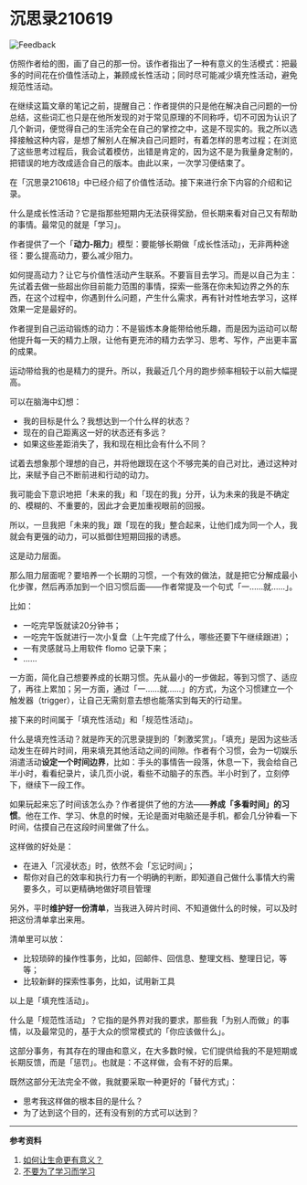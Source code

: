 # 沉思录210619

![Feedback](https://cdn.jsdelivr.net/gh/tianheg/static@main/img/feedback.svg)

仿照作者给的图，画了自己的那一份。该作者指出了一种有意义的生活模式：把最多的时间花在价值性活动上，兼顾成长性活动；同时尽可能减少填充性活动，避免规范性活动。

在继续这篇文章的笔记之前，提醒自己：作者提供的只是他在解决自己问题的一份总结，这些词汇也只是在他所发现的对于常见原理的不同称呼，切不可因为认识了几个新词，便觉得自己的生活完全在自己的掌控之中，这是不现实的。我之所以选择接触这种内容，是想了解别人在解决自己问题时，有着怎样的思考过程；在浏览了这些思考过程后，我会试着模仿，出错是肯定的，因为这不是为我量身定制的，把错误的地方改成适合自己的版本。由此以来，一次学习便结束了。

在「沉思录210618」中已经介绍了价值性活动。接下来进行余下内容的介绍和记录。

什么是成长性活动？它是指那些短期内无法获得奖励，但长期来看对自己又有帮助的事情。最常见的就是「学习」。

作者提供了一个「**动力-阻力**」模型：要能够长期做「成长性活动」，无非两种途径：要么提高动力，要么减少阻力。

如何提高动力？让它与价值性活动产生联系。不要盲目去学习。而是以自己为主：先试着去做一些超出你目前能力范围的事情，探索一些落在你未知边界之外的东西，在这个过程中，你遇到什么问题，产生什么需求，再有针对性地去学习，这样效果一定是最好的。

作者提到自己运动锻炼的动力：不是锻炼本身能带给他乐趣，而是因为运动可以帮他提升每一天的精力上限，让他有更充沛的精力去学习、思考、写作，产出更丰富的成果。

运动带给我的也是精力的提升。所以，我最近几个月的跑步频率相较于以前大幅提高。

可以在脑海中幻想：

- 我的目标是什么？我想达到一个什么样的状态？
- 现在的自己距离这一好的状态还有多远？
- 如果这些差距消失了，我和现在相比会有什么不同？

试着去想象那个理想的自己，并将他跟现在这个不够完美的自己对比，通过这种对比，来赋予自己不断前进和行动的动力。

我可能会下意识地把「未来的我」和「现在的我」分开，认为未来的我是不确定的、模糊的、不重要的，因此才会更加重视眼前的回报。

所以，一旦我把「未来的我」跟「现在的我」整合起来，让他们成为同一个人，我就会有更强的动力，可以抵御住短期回报的诱惑。

这是动力层面。

那么阻力层面呢？要培养一个长期的习惯，一个有效的做法，就是把它分解成最小化步骤，然后再添加到一个旧习惯后面——作者常提及一个句式「一……就……」。

比如：

- 一吃完早饭就读20分钟书；
- 一吃完午饭就进行一次小复盘（上午完成了什么，哪些还要下午继续跟进）；
- 一有灵感就马上用软件 flomo 记录下来；
- ……

一方面，简化自己想要养成的长期习惯。先从最小的一步做起，等到习惯了、适应了，再往上累加；另一方面，通过「一……就……」的方式，为这个习惯建立一个触发器（trigger），让自己无需刻意去想也能落实到每天的行动里。

接下来的时间属于「填充性活动」和「规范性活动」。

什么是填充性活动？就是昨天的沉思录提到的「刺激奖赏」。「填充」是因为这些活动发生在碎片时间，用来填充其他活动之间的间隙。作者有个习惯，会为一切娱乐消遣活动**设定一个时间边界**，比如：手头的事情告一段落，休息一下，我会给自己半小时，看看纪录片，读几页小说，看些不动脑子的东西。半小时到了，立刻停下，继续下一段工作。

如果玩起来忘了时间该怎么办？作者提供了他的方法——**养成「多看时间」的习惯**。他在工作、学习、休息的时候，无论是面对电脑还是手机，都会几分钟看一下时间，估摸自己在这段时间里做了什么。

这样做的好处是：

- 在进入「沉浸状态」时，依然不会「忘记时间」；
- 帮你对自己的效率和执行力有一个明确的判断，即知道自己做什么事情大约需要多久，可以更精确地做好项目管理

另外，平时**维护好一份清单**，当我进入碎片时间、不知道做什么的时候，可以及时把这份清单拿出来用。

清单里可以放：

- 比较琐碎的操作性事务，比如，回邮件、回信息、整理文档、整理日记，等等；
- 比较新鲜的探索性事务，比如，试用新工具

以上是「填充性活动」。

什么是「规范性活动」？它指的是外界对我的要求，那些我「为别人而做」的事情，以及最常见的，基于大众的惯常模式的「你应该做什么」。

这部分事务，有其存在的理由和意义，在大多数时候，它们提供给我的不是短期或长期反馈，而是「惩罚」。也就是：不这样做，会有不好的后果。

既然这部分无法完全不做，我就要采取一种更好的「替代方式」：

- 思考我这样做的根本目的是什么？
- 为了达到这个目的，还有没有别的方式可以达到？

---

**参考资料**

1. [如何让生命更有意义？](https://mp.weixin.qq.com/s/Q5lfDRYcI-DfgqHChpAMGw)
2. [不要为了学习而学习](https://mp.weixin.qq.com/s/qskUsPN_a_p6QTgIAju6nw)
